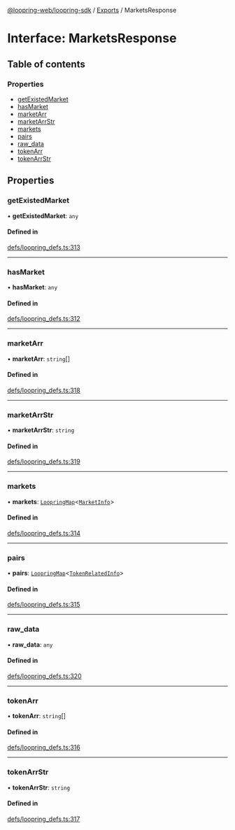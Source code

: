 [@loopring-web/loopring-sdk](../README.md) / [Exports](../modules.md) / MarketsResponse

# Interface: MarketsResponse

## Table of contents

### Properties

- [getExistedMarket](MarketsResponse.md#getexistedmarket)
- [hasMarket](MarketsResponse.md#hasmarket)
- [marketArr](MarketsResponse.md#marketarr)
- [marketArrStr](MarketsResponse.md#marketarrstr)
- [markets](MarketsResponse.md#markets)
- [pairs](MarketsResponse.md#pairs)
- [raw\_data](MarketsResponse.md#raw_data)
- [tokenArr](MarketsResponse.md#tokenarr)
- [tokenArrStr](MarketsResponse.md#tokenarrstr)

## Properties

### getExistedMarket

• **getExistedMarket**: `any`

#### Defined in

[defs/loopring_defs.ts:313](https://github.com/Loopring/loopring_sdk/blob/b7df545/src/defs/loopring_defs.ts#L313)

___

### hasMarket

• **hasMarket**: `any`

#### Defined in

[defs/loopring_defs.ts:312](https://github.com/Loopring/loopring_sdk/blob/b7df545/src/defs/loopring_defs.ts#L312)

___

### marketArr

• **marketArr**: `string`[]

#### Defined in

[defs/loopring_defs.ts:318](https://github.com/Loopring/loopring_sdk/blob/b7df545/src/defs/loopring_defs.ts#L318)

___

### marketArrStr

• **marketArrStr**: `string`

#### Defined in

[defs/loopring_defs.ts:319](https://github.com/Loopring/loopring_sdk/blob/b7df545/src/defs/loopring_defs.ts#L319)

___

### markets

• **markets**: [`LoopringMap`](LoopringMap.md)<[`MarketInfo`](MarketInfo.md)\>

#### Defined in

[defs/loopring_defs.ts:314](https://github.com/Loopring/loopring_sdk/blob/b7df545/src/defs/loopring_defs.ts#L314)

___

### pairs

• **pairs**: [`LoopringMap`](LoopringMap.md)<[`TokenRelatedInfo`](TokenRelatedInfo.md)\>

#### Defined in

[defs/loopring_defs.ts:315](https://github.com/Loopring/loopring_sdk/blob/b7df545/src/defs/loopring_defs.ts#L315)

___

### raw\_data

• **raw\_data**: `any`

#### Defined in

[defs/loopring_defs.ts:320](https://github.com/Loopring/loopring_sdk/blob/b7df545/src/defs/loopring_defs.ts#L320)

___

### tokenArr

• **tokenArr**: `string`[]

#### Defined in

[defs/loopring_defs.ts:316](https://github.com/Loopring/loopring_sdk/blob/b7df545/src/defs/loopring_defs.ts#L316)

___

### tokenArrStr

• **tokenArrStr**: `string`

#### Defined in

[defs/loopring_defs.ts:317](https://github.com/Loopring/loopring_sdk/blob/b7df545/src/defs/loopring_defs.ts#L317)
